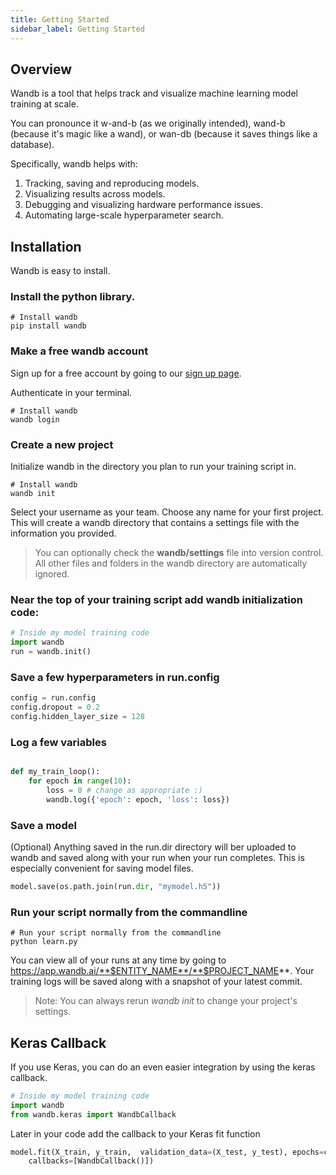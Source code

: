 ```yaml
---
title: Getting Started
sidebar_label: Getting Started
---
```


## Overview

Wandb is a tool that helps track and visualize machine learning model training at scale.  

You can pronounce it w-and-b (as we originally intended), wand-b (because it's magic like a wand), or wan-db (because it saves things like a database).

Specifically, wandb helps with:

1.  Tracking, saving and reproducing models.
2.  Visualizing results across models.
3.  Debugging and visualizing hardware performance issues.  
4.  Automating large-scale hyperparameter search.

## Installation

Wandb is easy to install. 

### Install the python library.

```shell
# Install wandb
pip install wandb
```

### Make a free wandb account

Sign up for a free account by going to our [sign up page](https://app.wandb.ai/login?invited).

Authenticate in your terminal.

```shell
# Install wandb
wandb login
```

### Create a new project

Initialize wandb in the directory you plan to run your training script in.

```shell
# Install wandb
wandb init
```

Select your username as your team.
Choose any name for your first project.  This will create a
wandb directory that contains a settings file with the information you provided.  

> You can optionally check the **wandb/settings** file 
> into version control.  All other files and folders in the wandb directory are
> automatically ignored.

### Near the top of your training script add wandb initialization code:

```python
# Inside my model training code
import wandb
run = wandb.init()
```

### Save a few hyperparameters in run.config

```python
config = run.config 
config.dropout = 0.2
config.hidden_layer_size = 128
```


### Log a few variables
```python

def my_train_loop():
    for epoch in range(10):
        loss = 0 # change as appropriate :)
        wandb.log({'epoch': epoch, 'loss': loss})
```

### Save a model
(Optional) Anything saved in the run.dir directory will ber uploaded to wandb and saved along with your run when your run completes.  This is especially convenient for saving model files.

```python
model.save(os.path.join(run.dir, "mymodel.h5"))
```

### Run your script normally from the commandline

```shell
# Run your script normally from the commandline
python learn.py
```

You can view all of your runs at any time by going to https://app.wandb.ai/**$ENTITY_NAME**/**$PROJECT_NAME**.  Your training logs will be saved along with a snapshot of your latest commit.

> Note: You can always rerun *wandb init* to change your project's settings.

## Keras Callback

If you use Keras, you can do an even easier integration by using the keras callback.
```python
# Inside my model training code
import wandb
from wandb.keras import WandbCallback
```

Later in your code add the callback to your Keras fit function

```python
model.fit(X_train, y_train,  validation_data=(X_test, y_test), epochs=config.epochs,
    callbacks=[WandbCallback()])
```




